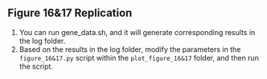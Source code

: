 ## Figure 16&17 Replication

1. You can run gene_data.sh, and it will generate corresponding results in the log folder.
2. Based on the results in the log folder, modify the parameters in the `figure_16&17.py` script within the `plot_figure_16&17` folder, and then run the script.


